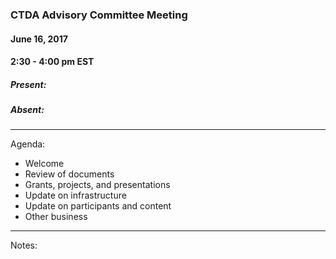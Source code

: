 ### CTDA Advisory Committee Meeting  
#### June 16, 2017  
#### 2:30 - 4:00 pm EST  

##### Present:   
##### Absent:   
--- 
Agenda:  
* Welcome   
* Review of documents   
* Grants, projects, and presentations 
*  Update on infrastructure 
* Update on participants and content  
* Other business
---  
Notes:  
